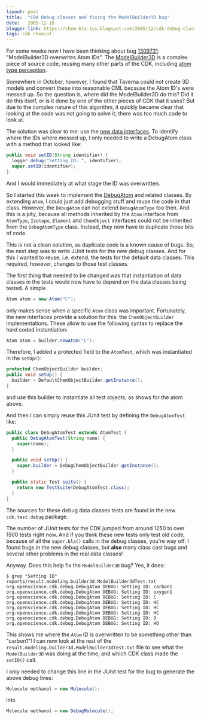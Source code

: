 ```yaml
---
layout: post
title:  "CDK Debug classes and fixing the ModelBuilder3D bug"
date:   2005-12-16
blogger-link: https://chem-bla-ics.blogspot.com/2005/12/cdk-debug-classes-and-fixing.html
tags: cdk cheminf
---
```


For some weeks now I have been thinking about bug [1309731](https://sourceforge.net/tracker/index.php?func=detail&aid=1309731&group_id=20024&atid=120024):
"ModelBuilder3D overwrites Atom IDs". The [ModelBuilder3D](http://cvs.sourceforge.net/viewcvs.py/cdk/cdk/src/org/openscience/cdk/modeling/builder3d/ModelBuilder3D.java?rev=1.23&view=markup)
is a complex piece of source code, reusing many other parts of the CDK, including
[atom type perception](http://cdk.sourceforge.net/api/org/openscience/cdk/atomtype/package-summary.html).

Somewhere in October, however, I found that Taverna could not create 3D models and convert these into reasonable CML because the Atom ID's were messed up. So the question is, where did the
ModelBuilder3D do this? Did it do this itself, or is it done by one of the other pieces of CDK that it uses? But due to the complex nature of this algorithm, it quickly became clear
that looking at the code was not going to solve it; there was too much code to look at.

The solution was clear to me: use the [new data interfaces](http://chem-bla-ics.blogspot.com/2005/10/more-cdkinterfaces-updates.html).
To identify where the IDs where messed up, I only needed to write a DebugAtom class with a method that looked like:

```java
public void setID(String identifier) {
  logger.debug("Setting ID: ", identifier);
  super.setID(identifier);
}
```

And I would immediately at what stage the ID was overwritten.

So I started this week to implement the [DebugAtom](http://cvs.sourceforge.net/viewcvs.py/cdk/cdk/src/org/openscience/cdk/debug/DebugAtom.java?rev=1.1&view=markup) and related classes.
By extending `Atom`, I could just add debugging stuff and reuse the code in that class. However, the `DebugAtom` can not extend `DebugAtomType` too then. And this is a pity,
because all methods inherited by the `Atom` interface from `AtomType`, `Isotope`, `Element` and `ChemObject` interfaces could not be inherited from the `DebugAtomType` class.
Instead, they now have to duplicate those bits of code.

This is not a clean solution, as duplicate code is a known cause of bugs. So, the next step was to write JUnit tests for the new debug classes. And for this
I wanted to reuse, i.e. extend, the tests for the default data classes. This required, however, changes to those test classes.

The first thing that needed to be changed was that instantiation of data classes in the tests would now have to depend on the data classes being tested. A simple

```java
Atom atom = new Atom("C");
```

only makes sense when a specific `Atom` class was important. Fortunately, the new interfaces provide a solution for this: the `ChemObjectBuilder` implementations.
These allow to use the following syntax to replace the hard coded instantiation:

```java
Atom atom = builder.newAtom("C");
```

Therefore, I added a protected field to the `AtomTest`, which was instantiated in the `setUp()`:

```java
protected ChemObjectBuilder builder;
public void setUp() {
  builder = DefaultChemObjectBuilder.getInstance();
}
```

and use this builder to instantiate all test objects, as shows for the atom above.

And then I can simply reuse this JUnit test by defining the `DebugAtomTest` like:

```java
public class DebugAtomTest extends AtomTest {
  public DebugAtomTest(String name) {
    super(name);
  }

  public void setUp() {
    super.builder = DebugChemObjectBuilder.getInstance();
  }

  public static Test suite() {
    return new TestSuite(DebugAtomTest.class);
  }
}
```

The sources for these debug data classes tests are found in the new `cdk.test.debug` package.

The number of JUnit tests for the CDK jumped from around 1250 to over 1500 tests right now. And if you think these new
tests only test old code, because of all the `super.bla()` calls in the debug classes, you're way off. I found bugs in the
new debug classes, but **also** many class cast bugs and several other problems in the real data classes!

Anyway. Does this help fix the `ModelBuilder3D` bug? Yes, it does:

```shell
$ grep "Setting ID" reports/result.modeling.builder3d.ModelBuilder3dTest.txt
org.openscience.cdk.debug.DebugAtom DEBUG: Setting ID: carbon1
org.openscience.cdk.debug.DebugAtom DEBUG: Setting ID: oxygen1
org.openscience.cdk.debug.DebugAtom DEBUG: Setting ID: C
org.openscience.cdk.debug.DebugAtom DEBUG: Setting ID: HC
org.openscience.cdk.debug.DebugAtom DEBUG: Setting ID: HC
org.openscience.cdk.debug.DebugAtom DEBUG: Setting ID: HC
org.openscience.cdk.debug.DebugAtom DEBUG: Setting ID: O
org.openscience.cdk.debug.DebugAtom DEBUG: Setting ID: HO
```

This shows me where the `Atom` ID is overwritten to be something other than "carbon1"! I can now look at the rest of the
`result.modeling.builder3d.ModelBuilder3dTest.txt` file to see what the `ModelBuilder3D` was doing at the time,
and which CDK class made the `setID()` call.

I only needed to change this line in the JUnit test for the bug to generate the above debug lines:

```java
Molecule methanol = new Molecule();
```

into

```java
Molecule methanol = new DebugMolecule();
```
